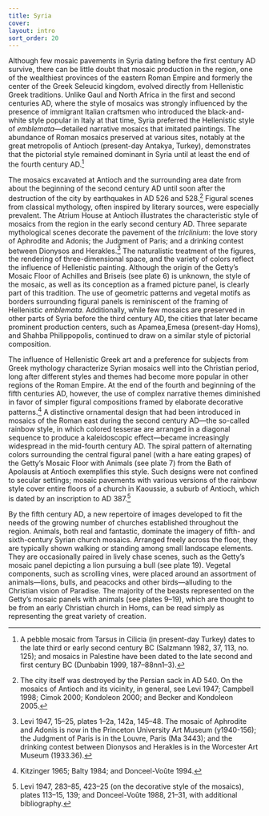 ```yaml
---
title: Syria
cover:
layout: intro
sort_order: 20
---
```

Although few mosaic pavements in Syria dating before the first century AD survive, there can be little doubt that mosaic production in the region, one of the wealthiest provinces of the eastern Roman Empire and formerly the center of the Greek Seleucid kingdom, evolved directly from Hellenistic Greek traditions. Unlike Gaul and North Africa in the first and second centuries AD, where the style of mosaics was strongly influenced by the presence of immigrant Italian craftsmen who introduced the black-and-white style popular in Italy at that time, Syria preferred the Hellenistic style of <span class="popup definition" id="def_emblemata">*emblemata*</span>—detailed narrative mosaics that imitated paintings. The abundance of Roman mosaics preserved at various sites, notably at the great metropolis of <span class="popup location" id="loc_21094">Antioch</span> (present-day Antakya, Turkey), demonstrates that the pictorial style remained dominant in Syria until at least the end of the fourth century AD.[^1]

The mosaics excavated at Antioch and the surrounding area date from about the beginning of the second century AD until soon after the destruction of the city by earthquakes in AD 526 and 528.[^2] Figural scenes from classical mythology, often inspired by literary sources, were especially prevalent. The Atrium House at Antioch illustrates the characteristic style of mosaics from the region in the early second century AD. Three separate mythological scenes decorate the pavement of the <span class="popup definition" id="def_triclinium">*triclinium*</span>: the love story of <span class="popup pic" id="pic_64">Aphrodite and Adonis</span>; the <span class="popup pic" id="pic_65">Judgment of Paris</span>; and a drinking contest between <span class="popup pic" id="pic_66">Dionysos and Herakles</span>.[^3] The naturalistic treatment of the figures, the rendering of three-dimensional space, and the variety of colors reflect the influence of Hellenistic painting. Although the origin of the Getty’s Mosaic Floor of Achilles and Briseis (see plate 6) is unknown, the style of the mosaic, as well as its conception as a framed picture panel, is clearly part of this tradition. The use of geometric patterns and vegetal motifs as borders surrounding figural panels is reminiscent of the framing of Hellenistic *emblemata*. Additionally, while few mosaics are preserved in other parts of Syria before the third century AD, the cities that later became prominent production centers, such as <span class="popup location" id="loc_21507">Apamea</span>,<span class="popup location" id="loc_21719">Emesa</span> (present-day Homs), and <span class="popup location" id="loc_21512">Shahba Philippopolis</span>, continued to draw on a similar style of pictorial composition.

The influence of Hellenistic Greek art and a preference for subjects from Greek mythology characterize Syrian mosaics well into the Christian period, long after different styles and themes had become more popular in other regions of the Roman Empire. At the end of the fourth and beginning of the fifth centuries AD, however, the use of complex narrative themes diminished in favor of simpler figural compositions framed by elaborate decorative patterns.[^4] A distinctive ornamental design that had been introduced in mosaics of the Roman east during the second century AD—the so-called rainbow style, in which colored tesserae are arranged in a diagonal sequence to produce a kaleidoscopic effect—became increasingly widespread in the mid-fourth century AD. The spiral pattern of alternating colors surrounding the central figural panel (with a hare eating grapes) of the Getty’s Mosaic Floor with Animals (see plate 7) from the Bath of Apolausis at Antioch exemplifies this style. Such designs were not confined to secular settings; mosaic pavements with various versions of the rainbow style cover entire floors of a church in Kaoussie, a suburb of Antioch, which is dated by an inscription to AD 387.[^5]

By the fifth century AD, a new repertoire of images developed to fit the needs of the growing number of churches established throughout the region. Animals, both real and fantastic, dominate the imagery of fifth- and sixth-century Syrian church mosaics. Arranged freely across the floor, they are typically shown walking or standing among small landscape elements. They are occasionally paired in lively chase scenes, such as the Getty’s mosaic panel depicting a lion pursuing a bull (see plate 19). Vegetal components, such as scrolling vines, were placed around an assortment of animals—lions, bulls, and peacocks and other birds—alluding to the Christian vision of Paradise. The majority of the beasts represented on the Getty’s mosaic panels with animals (see plates 9–19), which are thought to be from an early Christian church in Homs, can be read simply as representing the great variety of creation.

[^1]: A pebble mosaic from Tarsus in Cilicia (in present-day Turkey) dates to the late third or early second century BC (Salzmann 1982, 37, 113, no. 125); and mosaics in Palestine have been dated to the late second and first century BC (Dunbabin 1999, 187–88nn1–3).

[^2]: The city itself was destroyed by the Persian sack in AD 540. On the mosaics of Antioch and its vicinity, in general, see Levi 1947; Campbell 1998; Cimok 2000; Kondoleon 2000; and Becker and Kondoleon 2005.

[^3]: Levi 1947, 15–25, plates 1–2a, 142a, 145–48. The mosaic of Aphrodite and Adonis is now in the Princeton University Art Museum (y1940-156); the Judgment of Paris is in the Louvre, Paris (Ma 3443); and the drinking contest between Dionysos and Herakles is in the Worcester Art Museum (1933.36).

[^4]: Kitzinger 1965; Balty 1984; and Donceel-Voûte 1994.

[^5]: Levi 1947, 283–85, 423–25 (on the decorative style of the mosaics), plates 113–15, 139; and Donceel-Voûte 1988, 21–31, with additional bibliography.

